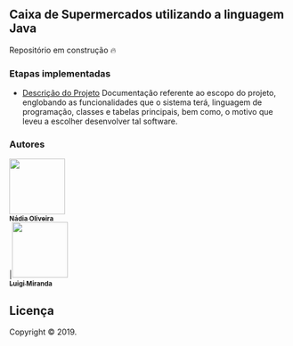 ## Caixa de Supermercados utilizando a linguagem Java


Repositório em construção :fire:

### Etapas implementadas

* [Descrição do Projeto]() Documentação referente ao escopo do projeto, englobando as funcionalidades que o sistema terá, linguagem de programação, classes e tabelas principais, bem como, o motivo que leveu a escolher desenvolver tal software. 
 


### Autores

[<img src="https://avatars0.githubusercontent.com/u/41811634?s=460&v=4" width="100px;"/><br/><sub><b>Nádia Oliveira</b></sub>](https://github.com/NadiaOliver)<br /> |[<img src="https://avatars3.githubusercontent.com/u/43919313?s=460&v=4" width="100px;"/><br /><sub><b>Luigi Miranda</b></sub>](https://github.com/LuigiKerb)<br />

## Licença


Copyright © 2019.


 



